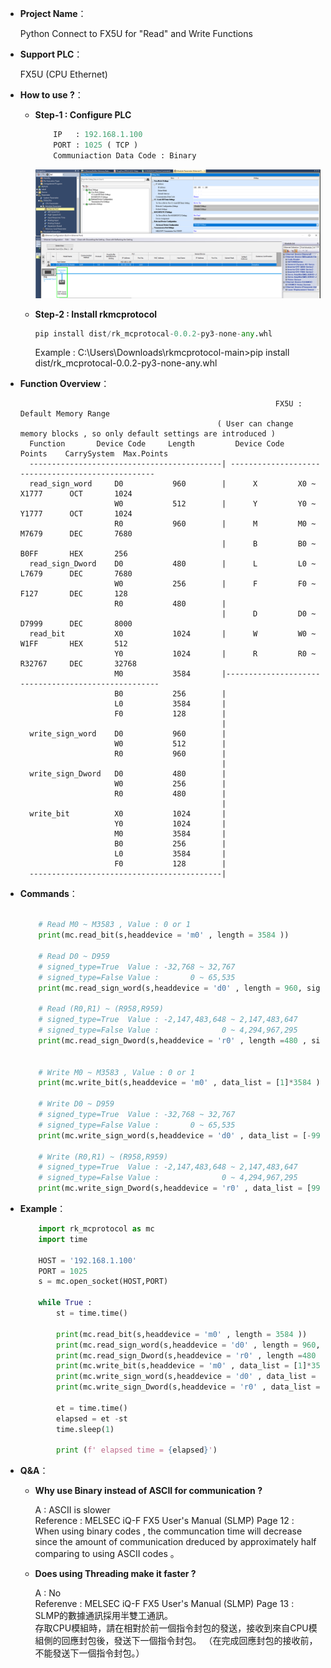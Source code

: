 - **Project Name**：
    
    Python Connect to FX5U for "Read" and Write Functions

- **Support PLC**：
    
    FX5U (CPU Ethernet)

- **How to use ?**：

    - **Step-1 : Configure PLC**
        ```python
            IP   : 192.168.1.100
            PORT : 1025 ( TCP )
            Communiaction Data Code : Binary
        ```
        ![Example Image](../images/p1.png)

    - **Step-2 : Install rkmcprotocol**
        ```python
        pip install dist/rk_mcprotocal-0.0.2-py3-none-any.whl
        ```
        Example : C:\Users\Downloads\rkmcprotocol-main>pip install dist/rk_mcprotocal-0.0.2-py3-none-any.whl


- **Function Overview**：
 

                                                               FX5U : Default Memory Range
                                                  ( User can change memory blocks , so only default settings are introduced )
        Function       Device Code     Length         Device Code     Points    CarrySystem  Max.Points
        -------------------------------------------| --------------------------------------------------
        read_sign_word     D0           960        |      X         X0 ~ X1777      OCT       1024    
                           W0           512        |      Y         Y0 ~ Y1777      OCT       1024    
                           R0           960        |      M         M0 ~ M7679      DEC       7680    
                                                   |      B         B0 ~ B0FF       HEX       256     
        read_sign_Dword    D0           480        |      L         L0 ~ L7679      DEC       7680    
                           W0           256        |      F         F0 ~ F127       DEC       128     
                           R0           480        |
                                                   |      D         D0 ~ D7999      DEC       8000    
        read_bit           X0           1024       |      W         W0 ~ W1FF       HEX       512     
                           Y0           1024       |      R         R0 ~ R32767     DEC       32768   
                           M0           3584       |----------------------------------------------------
                           B0           256        |
                           L0           3584       |
                           F0           128        |
                                                   |
        write_sign_word    D0           960        |
                           W0           512        |
                           R0           960        |
                                                   |
        write_sign_Dword   D0           480        |
                           W0           256        | 
                           R0           480        |
                                                   |
        write_bit          X0           1024       |
                           Y0           1024       |
                           M0           3584       |
                           B0           256        |
                           L0           3584       |
                           F0           128        |                
        -------------------------------------------|
- **Commands**：
    ```python  

        # Read M0 ~ M3583 , Value : 0 or 1
        print(mc.read_bit(s,headdevice = 'm0' , length = 3584 ))

        # Read D0 ~ D959              
        # signed_type=True  Value : -32,768 ~ 32,767 
        # signed_type=False Value :       0 ~ 65,535 
        print(mc.read_sign_word(s,headdevice = 'd0' , length = 960, signed_type=True))

        # Read (R0,R1) ~ (R958,R959)  
        # signed_type=True  Value : -2,147,483,648 ~ 2,147,483,647 
        # signed_type=False Value :              0 ~ 4,294,967,295       
        print(mc.read_sign_Dword(s,headdevice = 'r0' , length =480 , signed_type=True))
     

        # Write M0 ~ M3583 , Value : 0 or 1
        print(mc.write_bit(s,headdevice = 'm0' , data_list = [1]*3584 )) 

        # Write D0 ~ D959              
        # signed_type=True  Value : -32,768 ~ 32,767
        # signed_type=False Value :       0 ~ 65,535 
        print(mc.write_sign_word(s,headdevice = 'd0' , data_list = [-999]*960 ,signed_type =True))

        # Write (R0,R1) ~ (R958,R959)  
        # signed_type=True  Value : -2,147,483,648 ~ 2,147,483,647 
        # signed_type=False Value :              0 ~ 4,294,967,295       
        print(mc.write_sign_Dword(s,headdevice = 'r0' , data_list = [9999999]*480 ,signed_type =True))


    ```
- **Example**：
    ```python  
        import rk_mcprotocol as mc
        import time
        
        HOST = '192.168.1.100'
        PORT = 1025
        s = mc.open_socket(HOST,PORT) 
 
        while True :
            st = time.time()
            
            print(mc.read_bit(s,headdevice = 'm0' , length = 3584 ))   
            print(mc.read_sign_word(s,headdevice = 'd0' , length = 960, signed_type=False))
            print(mc.read_sign_Dword(s,headdevice = 'r0' , length =480 , signed_type=True))      
            print(mc.write_bit(s,headdevice = 'm0' , data_list = [1]*3584 )) 
            print(mc.write_sign_word(s,headdevice = 'd0' , data_list = [-999]*960 ,signed_type =True))
            print(mc.write_sign_Dword(s,headdevice = 'r0' , data_list = [9999999]*480 ,signed_type =True))
        
            et = time.time()
            elapsed = et -st
            time.sleep(1)  
            
            print (f' elapsed time = {elapsed}')

    
- **Q&A**：

    - **Why use Binary instead of ASCII for communication ?**
    
        A : ASCII is slower<br>
        Reference : MELSEC iQ-F FX5 User's Manual (SLMP) Page 12 :<br>
        When using binary codes , the communcation time will decrease since the amount of communication dreduced by approximately half comparing to using ASCII codes 。<br>

    - **Does using Threading make it faster ?**

        A : No<br>
        Referenve : MELSEC iQ-F FX5 User's Manual (SLMP) Page 13 :<br>
            SLMP的數據通訊採用半雙工通訊。<br>
            存取CPU模組時，請在相對於前一個指令封包的發送，接收到來自CPU模組側的回應封包後，發送下一個指令封包。
            （在完成回應封包的接收前，不能發送下一個指令封包。）<br>
 